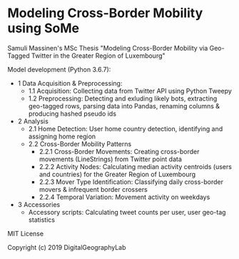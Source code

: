 # Modeling Cross-Border Mobility using SoMe
Samuli Massinen's MSc Thesis "Modeling Cross-Border Mobility via Geo-Tagged Twitter in the Greater Region of Luxembourg"

Model development (Python 3.6.7):
- 1 Data Acquisition & Preprocessing:
  - 1.1 Acquisition: Collecting data from Twitter API using Python Tweepy
  - 1.2 Preprocessing: Detecting and exluding likely bots, extracting geo-tagged rows, parsing data into Pandas, renaming columns & producing hashed pseudo ids
- 2 Analysis
  - 2.1 Home Detection: User home country detection, identifying and assigning home region
  - 2.2 Cross-Border Mobility Patterns
    - 2.2.1 Cross-Border Movements: Creating cross-border movements (LineStrings) from Twitter point data
    - 2.2.2 Activity Nodes: Calculating median activity centroids (users and countries) for the Greater Region of Luxembourg
    - 2.2.3 Mover Type Identification: Classifying daily cross-border movers & infrequent border crossers
    - 2.2.4 Temporal Variation: Movement activity on weekdays
- 3 Accessories
  - Accessory scripts: Calculating tweet counts per user, user geo-tag statistics

MIT License

Copyright (c) 2019 DigitalGeographyLab
